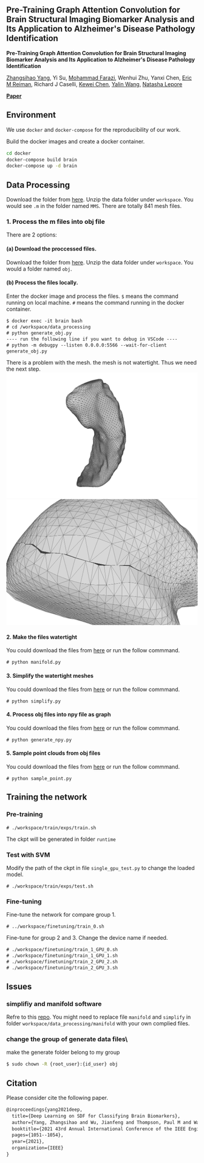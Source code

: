 ## Pre-Training Graph Attention Convolution for Brain Structural Imaging Biomarker Analysis and Its Application to Alzheimer's Disease Pathology Identification

**Pre-Training Graph Attention Convolution for Brain Structural Imaging Biomarker Analysis and Its Application to Alzheimer's Disease Pathology Identification**

[Zhangsihao Yang](https://scholar.google.com/citations?user=VaRp0cMAAAAJ&hl=en), Yi Su, [Mohammad Farazi](https://scholar.google.com/citations?hl=en&user=lHa5pY4AAAAJ), Wenhui Zhu, Yanxi Chen, [Eric M Reiman](https://scholar.google.com/citations?user=I-Khl7AAAAAJ), Richard J Caselli, [Kewei Chen](https://scholar.google.com/citations?user=d83ZIzEAAAAJ&hl=zh-CN), [Yalin Wang](https://gsl.lab.asu.edu/), [Natasha Lepore](https://keck.usc.edu/faculty-search/natasha-lepore/)

**[Paper](paper/ISBI2023_UnsupervisedLearning.pdf)**

## Environment

We use `docker` and `docker-compose` for the reproducibility of our work.

Build the docker images and create a docker container.

``` bash
cd docker
docker-compose build brain
docker-compose up -d brain
```

## Data Processing

Download the folder from [here](). Unzip the data folder under `workspace`. You would see `.m` in the folder named `MMS`. There are totally 841 mesh files.

### 1. Process the m files into obj file

There are 2 options:

#### (a) Download the proccessed files.

Download the folder from [here](). Unzip the data folder under `workspace`. You would a folder named `obj`.

#### (b) Process the files locally.

Enter the docker image and process the files. `$` means the command running on local machine. `#` means the command running in the docker container.

```
$ docker exec -it brain bash
# cd /workspace/data_processing
# python generate_obj.py
---- run the following line if you want to debug in VSCode ----
# python -m debugpy --listen 0.0.0.0:5566 --wait-for-client generate_obj.py
```

There is a problem with the mesh. the mesh is not watertight. Thus we need the next step.
![over all figure](fig/whole.png)
![detail figure](fig/crack.png)

#### 2. Make the files watertight
You could download the files from [here]() or run the follow commmand.
```
# python manifold.py
```

#### 3. Simplify the watertight meshes
You could download the files from [here]() or run the follow commmand.
```
# python simplify.py
```

#### 4. Process obj files into npy file as graph
You could download the files from [here]() or run the follow commmand.
```
# python generate_npy.py
```

#### 5. Sample point clouds from obj files
You could download the files from [here]() or run the follow commmand.
```
# python sample_point.py
```

## Training the network 

### Pre-training

```
# ./workspace/train/exps/train.sh
```
The ckpt will be generated in folder `runtime`

### Test with SVM

Modify the path of the ckpt in file `single_gpu_test.py` to change the loaded model.
```
# ./workspace/train/exps/test.sh
```

### Fine-tuning

Fine-tune the network for compare group 1.
```
# ../workspace/finetuning/train_0.sh
```
Fine-tune for group 2 and 3. Change the device name if needed.
```
# ./workspace/finetuning/train_1_GPU_0.sh
# ./workspace/finetuning/train_1_GPU_1.sh
# ./workspace/finetuning/train_2_GPU_2.sh
# ./workspace/finetuning/train_2_GPU_3.sh
```

## Issues

### simplifiy and manifold software

Refre to this [repo](https://github.com/hjwdzh/Manifold). You might need to replace file `manifold` and `simplify` in folder `workspace/data_processing/manifold` with your own complied files.

### change the group of generate data files\
make the generate folder belong to my group

```bash
$ sudo chown -R {root_user}:{id_user} obj
```

## Citation

Please consider cite the following paper.

```latex
@inproceedings{yang2021deep,
  title={Deep Learning on SDF for Classifying Brain Biomarkers},
  author={Yang, Zhangsihao and Wu, Jianfeng and Thompson, Paul M and Wang, Yalin},
  booktitle={2021 43rd Annual International Conference of the IEEE Engineering in Medicine \& Biology Society (EMBC)},
  pages={1051--1054},
  year={2021},
  organization={IEEE}
}
```
